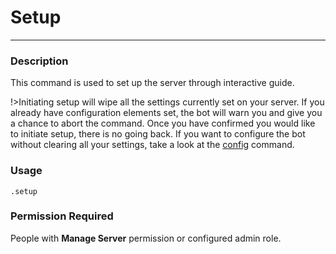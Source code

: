 # Setup
---
### Description
This command is used to set up the server through interactive guide.

!>Initiating setup will wipe all the settings currently set on your server. If you already have configuration elements set, the bot will warn you and give you a chance to abort the command. Once you have confirmed you would like to initiate setup, there is no going back. If you want to configure the bot without clearing all your settings, take a look at the [config](fr/admin/config.md) command.

### Usage
```
.setup
```
### Permission Required
People with **Manage Server** permission or configured admin role.
